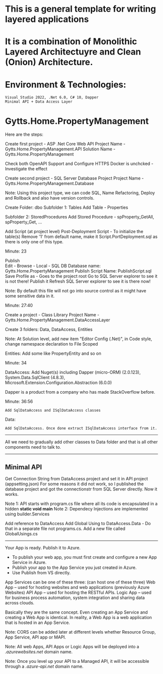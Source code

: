# This is a general template for writing layered applications 
# It is a combination of Monolithic Layered Architectuyre and Clean (Onion) Architecture.
# Environment & Technologies: 
    Visual Studio 2022, .Net 6.0, C# 10, Dapper 
    Minimal API + Data Access Layer

# Gytts.Home.PropertyManagement

Here are the steps:

Create first project - ASP .Net Core Web API
Project Name - Gytts.Home.PropertyManagement.API
Solution Name - Gytts.Home.PropertyManagement

Check both OpenAPI Support and Configure HTTPS 
Docker is unchcked - Investigate the effect

Create second project - SQL Server Database Project 
Project Name - Gytts.Home.PropertyManagement.Database

Note: Using this project type, we can code SQL, Name Refactoring, Deploy and Rollback and also have version controls.

Create Folder: dbo
Subfolder 1: Tables
	Add Table - Properties

Subfolder 2: StoredProcedures
	Add Stored Procedure - spProperty_GetAll, spProperty_Get, ...

Add Script (at project level) 
	Post-Deployment Script - To initialize the table(s)
	Remove '1' from default name, make it Script.PortDeployment.sql as there is only one of this type.
	
Minute: 23

Publish 	
	Edit - Browse - Local - SQL DB
	Database name: Gytts.Home.PropertyManagement
	Publish Script Name: PublishScript.sql
	Save Profile as - Goes to the project root
	Go to SQL Server explorer to see it is not there!
	Publish it
	Refresh SQL Server explorer to see it is there now!
	

Note: By default this file will not go into source control as it might have some sensitive data in it.

Minute: 27:40

Create a project - Class Library
Project Name - Gytts.Home.PropertyManagement.DataAccessLayer

Create 3 folders: Data, DataAccess, Entities

Note: At Solution level, add new item "Editor Config (.Net)", in Code style, change namespace declaration to File Scoped

Entities: Add some like PropertyEntity and so on 

Minute: 34

DataAccess: 
	Add Nuget(s) including Dapper (micro-ORM) (2.0.123), 
						   System.Data.SqlClient (4.8.3), 
						   Microsoft.Extension.Configuration.Abstraction (6.0.0)
	

Dapper is a product from a company who has made StackOverflow before.

Minute: 36:56

	Add SqlDataAccess and ISqlDataAccess classes
	
Data: 
	
	Add SqlDataAccess. Once done extract ISqlDataAccess interface from it.
	
------------------------------------
All we need to gradually add other classes to Data folder and that is all other components need to talk to.

-----------------------------------
Minimal API 
-----------------------------------

Get Connection String from DataAccess project and set it in API project (appsetting.json)
For some reasons it did not work, so I published the database project and got the connectionstr from SQL Server directly. Now it works.

Note 1: API starts with program.cs file where all its code is encapsulated in a hidden **static void main**
Note 2: Dependecy Injections are implemented using builder.Services

Add reference to DataAccess 
Add Global Using to DataAccess.Data - Do that in a separate file not programs.cs. Add a new file called GlobalUsings.cs


-------------------------------------------------------------------------------------------------------------
Your App is ready. Publish it to Azure.
- To publish your web app, you must first create and configure a new App Service in Azure.
- Publish your app to the App Service you just created in Azure.
- Use Publish from VS directly.

App Services can be one of these three: (can host one of these three)
Web App – used for hosting websites and web applications (previously Azure Websites)
API App – used for hosting the RESTful APIs.
Logic App – used for business process automation, system integration and sharing data across clouds.

Basically they are the same concept. Even creating an App Service and creating a Web App is identical. In reality, a Web App is a web application that is hosted in an App Service.

Note: CORS can be added later at different levels whether Resource Group, App Service, API app or MAPI.

Note: All web Apps, API Apps or Logic Apps will be deployed into a _.azurewebsites.net_ domain name.

Note: Once you level up your API to a Managed API, it will be accessible through a _.azure-api.net_ domain name.



